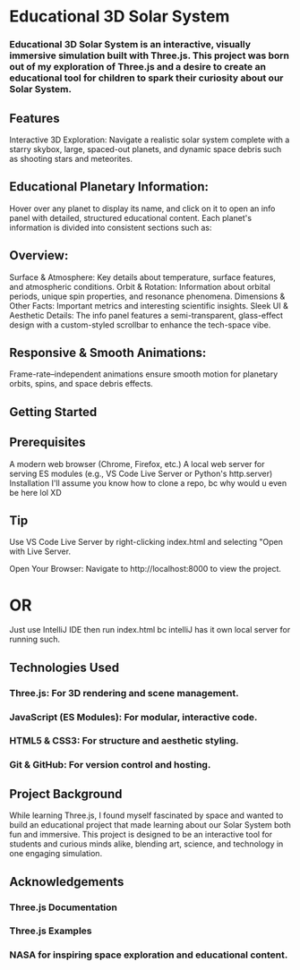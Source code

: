 # Educational 3D Solar System

### Educational 3D Solar System is an interactive, visually immersive simulation built with Three.js. This project was born out of my exploration of Three.js and a desire to create an educational tool for children to spark their curiosity about our Solar System.

## Features
Interactive 3D Exploration:
Navigate a realistic solar system complete with a starry skybox, large, spaced-out planets, and dynamic space debris such as shooting stars and meteorites.

## Educational Planetary Information:
Hover over any planet to display its name, and click on it to open an info panel with detailed, structured educational content. Each planet's information is divided into consistent sections such as:

## Overview: 
Surface & Atmosphere: Key details about temperature, surface features, and atmospheric conditions.
Orbit & Rotation: Information about orbital periods, unique spin properties, and resonance phenomena.
Dimensions & Other Facts: Important metrics and interesting scientific insights.
Sleek UI & Aesthetic Details:
The info panel features a semi-transparent, glass-effect design with a custom-styled scrollbar to enhance the tech-space vibe.

## Responsive & Smooth Animations:
Frame-rate–independent animations ensure smooth motion for planetary orbits, spins, and space debris effects.

## Getting Started
## Prerequisites
A modern web browser (Chrome, Firefox, etc.)
A local web server for serving ES modules (e.g., VS Code Live Server or Python's http.server)
Installation
I'll assume you know how to clone a repo, bc why would u even be here lol XD

## Tip
Use VS Code Live Server by right-clicking index.html and selecting "Open with Live Server.

Open Your Browser: Navigate to http://localhost:8000 to view the project.

# OR

Just use IntelliJ IDE then run index.html bc intelliJ has it own local server for running such.

## Technologies Used
### Three.js: For 3D rendering and scene management.
### JavaScript (ES Modules): For modular, interactive code.
### HTML5 & CSS3: For structure and aesthetic styling.
### Git & GitHub: For version control and hosting.

## Project Background
While learning Three.js, I found myself fascinated by space and wanted to build an educational project that made learning about our Solar System both fun and immersive. This project is designed to be an interactive tool for students and curious minds alike, blending art, science, and technology in one engaging simulation.


## Acknowledgements
### Three.js Documentation
### Three.js Examples
### NASA for inspiring space exploration and educational content.
